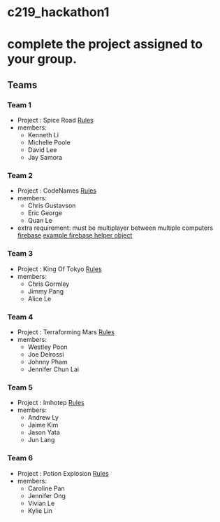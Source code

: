 # c219_hackathon1

# complete the project assigned to your group.

## Teams

### Team 1
- Project : Spice Road <a href="https://www.fgbradleys.com/rules/rules5/Century-Spice_Road_EN_Rules.pdf">Rules</a>
- members:
  - Kenneth Li
  - Michelle Poole
  - David Lee
  - Jay Samora

### Team 2
- Project : CodeNames <a href="https://en.wikipedia.org/wiki/Codenames_(board_game)">Rules</a>
- members:
  - Chris Gustavson
  - Eric George
  - Quan Le
- extra requirement: must be multiplayer between multiple computers <a href="https://firebase.google.com/docs/web/setup">firebase</a> <a href="https://github.com/Learning-Fuze/genericFireBaseDB">example firebase helper object</a>
  
### Team 3
- Project : King Of Tokyo <a href="http://www.iellogames.com/downloads/KOT2-rulebook_EN.pdf">Rules</a>
- members:
  - Chris Gormley
  - Jimmy Pang
  - Alice Le

### Team 4
- Project : Terraforming Mars <a href="https://www.fryxgames.se/TerraformingMars/TMRULESFINAL.pdf">Rules</a>
- members:
  - Westley Poon
  - Joe Delrossi
  - Johnny Pham
  - Jennifer Chun Lai

### Team 5
- Project : Imhotep <a href="https://www.yucata.de/en/Rules/Imhotep">Rules</a>
- members: 
  - Andrew Ly
  - Jaime Kim
  - Jason Yata
  - Jun Lang
  
### Team 6
- Project : Potion Explosion <a href="https://www.horrible-games.com/wp-content/uploads/2015/09/PE_Rulebook_ENG_v10_light.pdf">Rules</a>
- members: 
  - Caroline Pan
  - Jennifer Ong
  - Vivian Le
  - Kylie Lin
